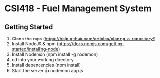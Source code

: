 # CSI418 - Fuel Management System

## Getting Started

1. Clone the repo (https://help.github.com/articles/cloning-a-repository/)
2. Install NodeJS & npm (https://docs.npmjs.com/getting-started/installing-node)
3. Install Nodemon (npm install -g nodemon)
4. cd into your working directory 
5. Install dependencies (npm install)
6. Start the server 👍
nodemon app.js
